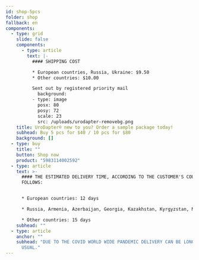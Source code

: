 ```yaml
---
id: shop-5pcs
folder: shop
fallback: en
components:
  - type: grid
    slide: false
    components:
      - type: article
        text: |-
          #### SHIPPING COST

          * European countries, Russia, Ukraine: $9.50
          * Other countries: $10.00

          Sent out by registered priority mail
            background:
          - type: image
            posx: 80
            posy: 72
            scale: 23
            src: /uploads/urodapter-removebg.png
    title: UroDapter® new to you? Order a sample package today!
    subhead: Buy 5 pcs for $40 / 10 pcs for $80
    background: []
  - type: buy
    title: ""
    button: Shop now
    product: "5983114002592"
  - type: article
    text: >-
      #### THE ESTIMATED DELIVERY TIME, ACCORDING TO THE CUSTOMER'S COUNTRY AS
      FOLLOWS:


      * European countries: 12 days

      * Russia, Armenia, Azerbaijan, Georgia, Kazakhstan, Kyrgyzstan, Moldova, Tajikistan, Turkmenistan, Ukraine, Uzbekistan: 19 days

      * Other countries: 15 days
    subhead: ""
  - type: article
    anchor: ""
    subhead: "DUE TO THE COVID WORLD WIDE PANDEMIC DELIVERY CAN BE LONGER THAN
      USUAL."
---
```

